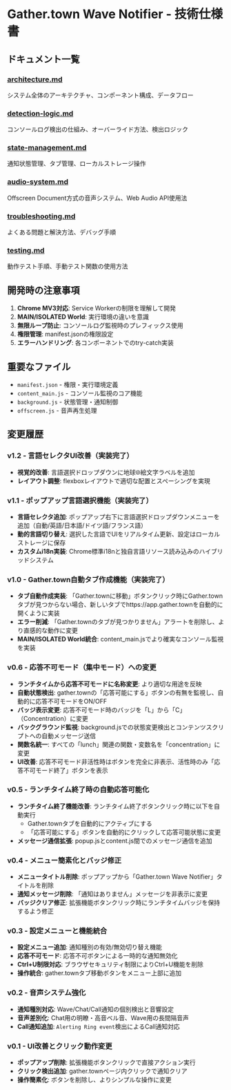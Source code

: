 # Gather.town Wave Notifier - 技術仕様書

## ドキュメント一覧

### [architecture.md](./architecture.md)
システム全体のアーキテクチャ、コンポーネント構成、データフロー

### [detection-logic.md](./detection-logic.md)  
コンソールログ検出の仕組み、オーバーライド方法、検出ロジック

### [state-management.md](./state-management.md)
通知状態管理、タブ管理、ローカルストレージ操作

### [audio-system.md](./audio-system.md)
Offscreen Document方式の音声システム、Web Audio API使用法

### [troubleshooting.md](./troubleshooting.md)
よくある問題と解決方法、デバッグ手順

### [testing.md](./testing.md)
動作テスト手順、手動テスト関数の使用方法

## 開発時の注意事項

1. **Chrome MV3対応**: Service Workerの制限を理解して開発
2. **MAIN/ISOLATED World**: 実行環境の違いを意識
3. **無限ループ防止**: コンソールログ監視時のプレフィックス使用
4. **権限管理**: manifest.jsonの権限設定
5. **エラーハンドリング**: 各コンポーネントでのtry-catch実装

## 重要なファイル
- `manifest.json` - 権限・実行環境定義
- `content_main.js` - コンソール監視のコア機能
- `background.js` - 状態管理・通知制御
- `offscreen.js` - 音声再生処理

## 変更履歴

### v1.2 - 言語セレクタUI改善（実装完了）
- **視覚的改善**: 言語選択ドロップダウンに地球🌐絵文字ラベルを追加
- **レイアウト調整**: flexboxレイアウトで適切な配置とスペーシングを実現

### v1.1 - ポップアップ言語選択機能（実装完了）
- **言語セレクタ追加**: ポップアップ右下に言語選択ドロップダウンメニューを追加（自動/英語/日本語/ドイツ語/フランス語）
- **動的言語切り替え**: 選択した言語でUIをリアルタイム更新、設定はローカルストレージに保存
- **カスタムi18n実装**: Chrome標準i18nと独自言語リソース読み込みのハイブリッドシステム

### v1.0 - Gather.town自動タブ作成機能（実装完了）
- **タブ自動作成実装**: 「Gather.townに移動」ボタンクリック時にGather.townタブが見つからない場合、新しいタブでhttps://app.gather.townを自動的に開くように実装
- **エラー削減**: 「Gather.townのタブが見つかりません」アラートを削除し、より直感的な動作に変更
- **MAIN/ISOLATED World統合**: content_main.jsでより確実なコンソール監視を実装

### v0.6 - 応答不可モード（集中モード）への変更
- **ランチタイムから応答不可モードに名称変更**: より適切な用途を反映
- **自動状態検出**: gather.townの「応答可能にする」ボタンの有無を監視し、自動的に応答不可モードをON/OFF
- **バッジ表示変更**: 応答不可モード時のバッジを「L」から「C」（Concentration）に変更
- **バックグラウンド監視**: background.jsでの状態変更検出とコンテンツスクリプトへの自動メッセージ送信
- **関数名統一**: すべての「lunch」関連の関数・変数名を「concentration」に変更
- **UI改善**: 応答不可モード非活性時はボタンを完全に非表示、活性時のみ「応答不可モード終了」ボタンを表示

### v0.5 - ランチタイム終了時の自動応答可能化
- **ランチタイム終了機能改善**: ランチタイム終了ボタンクリック時に以下を自動実行
  - Gather.townタブを自動的にアクティブにする
  - 「応答可能にする」ボタンを自動的にクリックして応答可能状態に変更
- **メッセージ通信拡張**: popup.jsとcontent.js間でのメッセージ通信を追加

### v0.4 - メニュー簡素化とバッジ修正
- **メニュータイトル削除**: ポップアップから「Gather.town Wave Notifier」タイトルを削除
- **通知メッセージ削除**: 「通知はありません」メッセージを非表示に変更
- **バッジクリア修正**: 拡張機能ボタンクリック時にランチタイムバッジを保持するよう修正

### v0.3 - 設定メニューと機能統合
- **設定メニュー追加**: 通知種別の有効/無効切り替え機能
- **応答不可モード**: 応答不可ボタンによる一時的な通知無効化
- **Ctrl+U制限対応**: ブラウザセキュリティ制限によりCtrl+U機能を削除
- **操作統合**: gather.townタブ移動ボタンをメニュー上部に追加

### v0.2 - 音声システム強化
- **通知種別対応**: Wave/Chat/Call通知の個別検出と音響設定
- **音声差別化**: Chat用の明瞭・高音ベル音、Wave用の長間隔音声
- **Call通知追加**: `Alerting Ring event`検出によるCall通知対応

### v0.1 - UI改善とクリック動作変更
- **ポップアップ削除**: 拡張機能ボタンクリックで直接アクション実行
- **クリック検出追加**: gather.townページ内クリックで通知クリア
- **操作簡素化**: ボタンを削除し、よりシンプルな操作に変更
